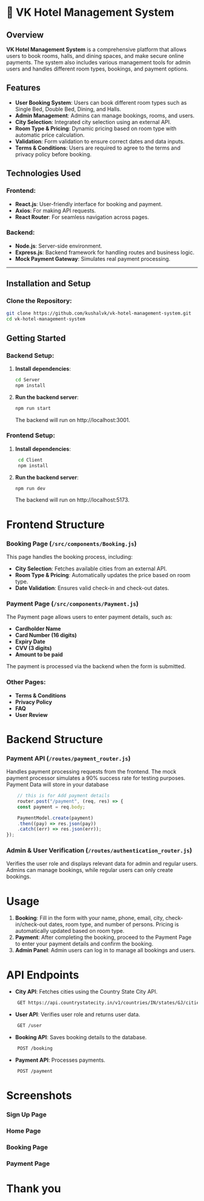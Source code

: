 # 🏨 **VK Hotel Management System**

## Overview

**VK Hotel Management System** is a comprehensive platform that allows users to book rooms, halls, and dining spaces, and make secure online payments. The system also includes various management tools for admin users and handles different room types, bookings, and payment options.

## Features

- **User Booking System**: Users can book different room types such as Single Bed, Double Bed, Dining, and Halls.
- **Admin Management**: Admins can manage bookings, rooms, and users.
- **City Selection**: Integrated city selection using an external API.
- **Room Type & Pricing**: Dynamic pricing based on room type with automatic price calculation.
- **Validation**: Form validation to ensure correct dates and data inputs.
- **Terms & Conditions**: Users are required to agree to the terms and privacy policy before booking.

## Technologies Used

### Frontend:
- **React.js**: User-friendly interface for booking and payment.
- **Axios**: For making API requests.
- **React Router**: For seamless navigation across pages.

### Backend:
- **Node.js**: Server-side environment.
- **Express.js**: Backend framework for handling routes and business logic.
- **Mock Payment Gateway**: Simulates real payment processing.

---

## Installation and Setup

### Clone the Repository:
```bash
git clone https://github.com/kushalvk/vk-hotel-management-system.git
cd vk-hotel-management-system
```

## Getting Started

### Backend Setup:

1. **Install dependencies**:
   ```bash
   cd Server
   npm install
   ```
2. **Run the backend server**:
   ```bash
   npm run start
   ```
   The backend will run on http://localhost:3001.

### Frontend Setup:

1. **Install dependencies**:
   ```bash
    cd Client
    npm install
   ```
2. **Run the backend server**:
   ```bash
   npm run dev
   ```
   The backend will run on http://localhost:5173.

# Frontend Structure

### Booking Page (` /src/components/Booking.js `)

This page handles the booking process, including:
- **City Selection**: Fetches available cities from an external API.
- **Room Type & Pricing**: Automatically updates the price based on room type.
- **Date Validation**: Ensures valid check-in and check-out dates.

### Payment Page (` /src/components/Payment.js `)
The Payment page allows users to enter payment details, such as:

- **Cardholder Name**
- **Card Number (16 digits)**
- **Expiry Date**
- **CVV (3 digits)**
- **Amount to be paid**

The payment is processed via the backend when the form is submitted.

### Other Pages:
- **Terms & Conditions**
- **Privacy Policy**
- **FAQ**
- **User Review**

###

# Backend Structure

### Payment API (` /routes/payment_router.js `)

Handles payment processing requests from the frontend. The mock payment processor simulates a 90% success rate for testing purposes. Payment Data will store in your database

```javascript
    // this is for Add payment details
    router.post("/payment", (req, res) => {
    const payment = req.body;

    PaymentModel.create(payment)
    .then((pay) => res.json(pay))
    .catch((err) => res.json(err));
});
```

### Admin & User Verification (`/routes/authentication_router.js`)
Verifies the user role and displays relevant data for admin and regular users. Admins can manage bookings, while regular users can only create bookings.

###

# Usage
1. **Booking**: Fill in the form with your name, phone, email, city, check-in/check-out dates, room type, and number of persons. Pricing is automatically updated based on room type.
2. **Payment**: After completing the booking, proceed to the Payment Page to enter your payment details and confirm the booking.
3. **Admin Panel**: Admin users can log in to manage all bookings and users.

###

# API Endpoints

* **City API**: Fetches cities using the Country State City API.
```bash
    GET https://api.countrystatecity.in/v1/countries/IN/states/GJ/cities
```

* **User API**: Verifies user role and returns user data.
```bash
    GET /user
```

* **Booking API**: Saves booking details to the database.
```bash
    POST /booking
```

* **Payment API**: Processes payments.
```bash
    POST /payment
```

###

# Screenshots

### Sign Up Page
### Home Page
### Booking Page
### Payment Page

# **Thank you** 